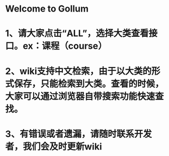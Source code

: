 **Welcome to Gollum**
====

1、请大家点击“ALL”，选择大类查看接口。ex：课程（course）
====

**2、wiki支持中文检索，由于以大类的形式保存，只能检索到大类。查看的时候，大家可以通过浏览器自带搜索功能快速查找。** 
====

**3、有错误或者遗漏，请随时联系开发者，我们会及时更新wiki** 
====